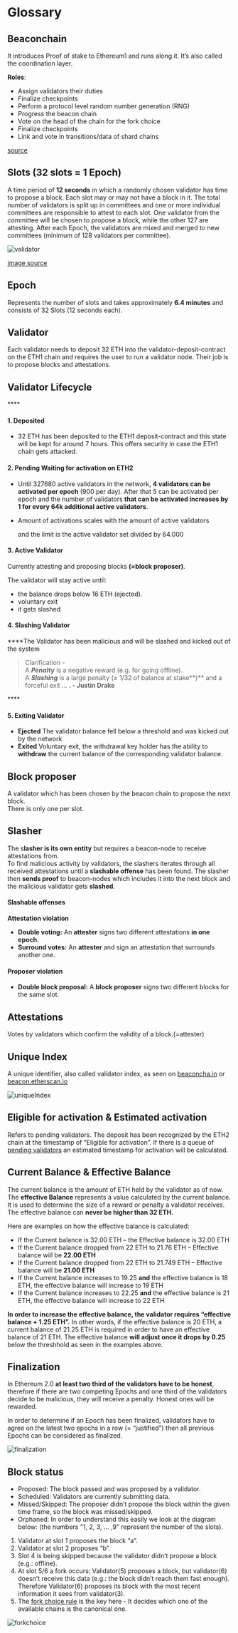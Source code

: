 # Glossary

## Beaconchain

It introduces Proof of stake to Ethereum1 and runs along it. It’s also called the coordination layer.

**Roles**:

* Assign validators their duties
* Finalize checkpoints
* Perform a protocol level random number generation \(RNG\)
* Progress the beacon chain
* Vote on the head of the chain for the fork choice
* Finalize checkpoints
* Link and vote in transitions/data of shard chains

[source](https://notes.ethereum.org/@djrtwo/Bkn3zpwxB#High-level-overview)

## Slots \(32 slots = 1 Epoch\)

A time period of **12 seconds** in which a randomly chosen validator has time to propose a block. Each slot may or may not have a block in it. The total number of validators is split up in committees and one or more individual committees are responsible to attest to each slot. One validator from the committee will be chosen to propose a block, while the other 127 are attesting. After each Epoch, the validators are mixed and merged to new committees \(minimum of 128 validators per committee\).

![validator](https://user-images.githubusercontent.com/26490734/73458538-bd09eb80-4375-11ea-83a1-27b5fb1394a1.png)

[image source](https://medium.com/coinmonks/eth2-0-phase-0-basics-for-new-contributors-8a0a22bc38c7)

## Epoch

Represents the number of slots and takes approximately **6.4 minutes** and consists of 32 Slots \(12 seconds each\).

## Validator

Each validator needs to deposit 32 ETH into the validator-deposit-contract on the ETH1 chain and requires the user to run a validator node. Their job is to propose blocks and attestations.

## **Validator Lifecycle**

\*\*\*\*

#### **1. Deposited** 

* 32 ETH has been deposited to the ETH1 deposit-contract and this state will be kept for around 7 hours. This offers security in case the ETH1 chain gets attacked.



#### **2. Pending**   Waiting for activation on ETH2

* Until 327680 active validators in the network, **4 validators can be activated per epoch** \(900 per day\). After that 5 can be activated per epoch and the number of validators **that can be activated increases by 1 for every 64k additional active  validators**. 
* Amount of activations scales with the amount of active validators 

  and the limit is the active validator set divided by 64.000



#### **3. Active Validator** 

Currently attesting and proposing blocks **\(=block proposer\)**.

The validator will stay active until:

* the balance drops below 16 ETH \(ejected\).
* voluntary exit
* it gets slashed



#### **4. Slashing Validator** 

  
****The Validator has been malicious and will be slashed and kicked out of the system

> Clarification -   
> A _**Penalty**_ is a negative reward \(e.g. for going offline\).   
> A _**Slashing**_ is a large penalty \(≥ 1/32 of balance at stake**\)** and a forceful exit ... **. - Justin Drake**

\*\*\*\*

#### **5. Exiting Validator**

* **Ejected**  The validator balance fell below a threshold and was kicked out by the network 
* **Exited**  Voluntary exit, the withdrawal key holder has the ability to **withdraw** the current balance of the corresponding validator balance.

## Block proposer

A validator which has been chosen by the beacon chain to propose the next block.   
There is only one per slot.

## Slasher 

The s**lasher is its own entity** but requires a beacon-node to receive attestations from.  
To find malicious activity by validators, the slashers iterates through all received attestations until a **slashable offense** has been found. The slasher then **sends proof** to beacon-nodes which includes it into the next block and the malicious validator gets **slashed**.  


#### **Slashable offenses**

**Attestation violation**

* **Double voting:** An **attester** signs two different attestations **in one epoch.**
* **Surround votes:** An **attester** and sign an attestation that surrounds another one.

#### Proposer violation

* **Double block proposal:** A **block** **proposer** signs two different blocks for the same slot.

## Attestations

Votes by validators which confirm the validity of a block.\(=attester\)

## Unique Index

A unique identifier, also called validator index, as seen on [beaconcha.in](https://www.beaconcha.in/) or [beacon.etherscan.io](https://beacon.etherscan.io/)

![uniqueIndex](https://user-images.githubusercontent.com/26490734/73483294-7630eb80-439f-11ea-85ef-2ce08c7a7e1a.png)

## Eligible for activation & Estimated activation

Refers to pending validators. The deposit has been recognized by the ETH2 chain at the timestamp of “Eligible for activation”. If there is a queue of [pending validators](https://www.beaconcha.in/validators) an estimated timestamp for activation will be calculated.

## Current Balance & Effective Balance

The current balance is the amount of ETH held by the validator as of now. The **effective Balance** represents a value calculated by the current balance. It is used to determine the size of a reward or penalty a validator receives. The effective balance can **never be higher than 32 ETH.**

Here are examples on how the effective balance is calculated:

* If the Current balance is 32.00 ETH – the Effective balance is 32.00 ETH
* If the Current balance dropped from 22 ETH to 21.76 ETH – Effective balance will be **22.00 ETH**
* If the Current balance dropped from 22 ETH to 21.749 ETH – Effective balance will be **21.00 ETH**
* If the Current balance increases to 19.25 **and** the effective balance is 18 ETH, the effective balance will increase to 19 ETH
* If the Current balance increases to 22.25 **and** the effective balance is 21 ETH, the effective balance will increase to 22 ETH

**In order to increase the effective balance, the validator requires “effective balance + 1.25 ETH”.** In other words, if the effective balance is 20 ETH, a current balance of 21.25 ETH is required in order to have an effective balance of 21 ETH. The effective balance **will adjust once it drops by 0.25** below the threshhold as seen in the examples above.

## Finalization

In Ethereum 2.0 **at least two third of the validators have to be honest**, therefore if there are two competing Epochs and one third of the validators decide to be malicious, they will receive a penalty. Honest ones will be rewarded.

In order to determine if an Epoch has been finalized, validators have to agree on the latest two epochs in a row \(= “justified”\) then all previous Epochs can be considered as finalized.

![finalization](https://user-images.githubusercontent.com/26490734/73467349-81761e00-4383-11ea-8733-af69fa72ebf6.png)

## Block status

* Proposed: The block passed and was proposed by a validator.
* Scheduled: Validators are currently submitting data.
* Missed/Skipped: The proposer didn’t propose the block within the given time frame, so the block was missed/skipped.
* Orphaned: In order to understand this easily we look at the diagram below: \(the numbers "1, 2, 3, ... ,9" represent the number of the slots\).

1. Validator at slot 1 proposes the block “a”.
2. Validator at slot 2 proposes “b”.
3. Slot 4 is being skipped because the validator didn’t propose a block \(e.g.: offline\).
4. At slot 5/6 a fork occurs: Validator\(5\) proposes a block, but validator\(6\) doesn’t receive this data \(e.g.: the block didn’t reach them fast enough\). Therefore Validator\(6\) proposes its block with the most recent information it sees from validator\(3\).
5. The [fork choice rule](https://notes.ethereum.org/@vbuterin/rkhCgQteN?type=view#LMD-GHOST-fork-choice-rule) is the key here - It decides which one of the available chains is the canonical one.

![forkchoice](https://user-images.githubusercontent.com/26490734/73468330-e67e4380-4384-11ea-81cd-cb18d7a88e92.png)

